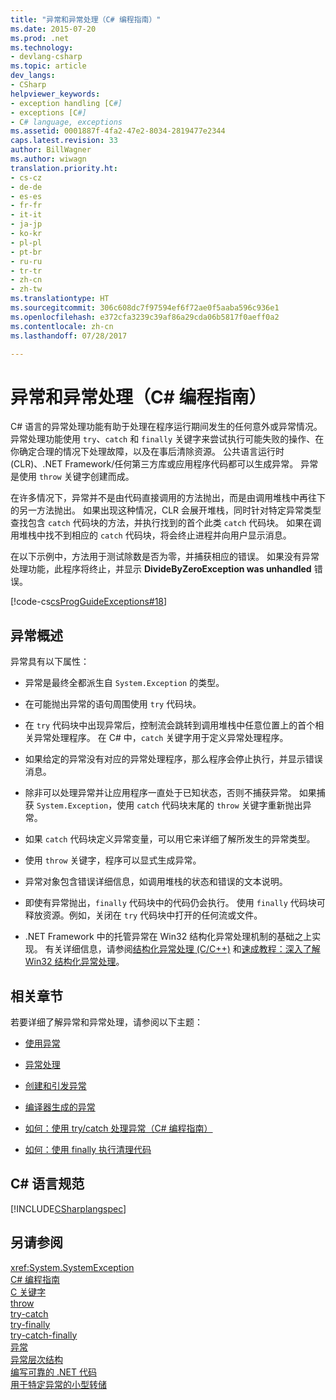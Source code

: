 ```yaml
---
title: "异常和异常处理（C# 编程指南）"
ms.date: 2015-07-20
ms.prod: .net
ms.technology:
- devlang-csharp
ms.topic: article
dev_langs:
- CSharp
helpviewer_keywords:
- exception handling [C#]
- exceptions [C#]
- C# language, exceptions
ms.assetid: 0001887f-4fa2-47e2-8034-2819477e2344
caps.latest.revision: 33
author: BillWagner
ms.author: wiwagn
translation.priority.ht:
- cs-cz
- de-de
- es-es
- fr-fr
- it-it
- ja-jp
- ko-kr
- pl-pl
- pt-br
- ru-ru
- tr-tr
- zh-cn
- zh-tw
ms.translationtype: HT
ms.sourcegitcommit: 306c608dc7f97594ef6f72ae0f5aaba596c936e1
ms.openlocfilehash: e372cfa3239c39af86a29cda06b5817f0aeff0a2
ms.contentlocale: zh-cn
ms.lasthandoff: 07/28/2017

---
```

# <a name="exceptions-and-exception-handling-c-programming-guide"></a>异常和异常处理（C# 编程指南）
C# 语言的异常处理功能有助于处理在程序运行期间发生的任何意外或异常情况。 异常处理功能使用 `try`、`catch` 和 `finally` 关键字来尝试执行可能失败的操作、在你确定合理的情况下处理故障，以及在事后清除资源。 公共语言运行时 (CLR)、.NET Framework/任何第三方库或应用程序代码都可以生成异常。 异常是使用 `throw` 关键字创建而成。  
  
 在许多情况下，异常并不是由代码直接调用的方法抛出，而是由调用堆栈中再往下的另一方法抛出。 如果出现这种情况，CLR 会展开堆栈，同时针对特定异常类型查找包含 `catch` 代码块的方法，并执行找到的首个此类 `catch` 代码块。 如果在调用堆栈中找不到相应的 `catch` 代码块，将会终止进程并向用户显示消息。  
  
 在以下示例中，方法用于测试除数是否为零，并捕获相应的错误。 如果没有异常处理功能，此程序将终止，并显示 **DivideByZeroException was unhandled** 错误。  
  
 [!code-cs[csProgGuideExceptions#18](../../../csharp/programming-guide/exceptions/codesnippet/CSharp/exceptions-and-exception-handling_1.cs)]  
  
## <a name="exceptions-overview"></a>异常概述  
 异常具有以下属性：  
  
-   异常是最终全都派生自 `System.Exception` 的类型。  
  
-   在可能抛出异常的语句周围使用 `try` 代码块。  
  
-   在 `try` 代码块中出现异常后，控制流会跳转到调用堆栈中任意位置上的首个相关异常处理程序。 在 C# 中，`catch` 关键字用于定义异常处理程序。  
  
-   如果给定的异常没有对应的异常处理程序，那么程序会停止执行，并显示错误消息。  
  
-   除非可以处理异常并让应用程序一直处于已知状态，否则不捕获异常。 如果捕获 `System.Exception`，使用 `catch` 代码块末尾的 `throw` 关键字重新抛出异常。  
  
-   如果 `catch` 代码块定义异常变量，可以用它来详细了解所发生的异常类型。  
  
-   使用 `throw` 关键字，程序可以显式生成异常。  
  
-   异常对象包含错误详细信息，如调用堆栈的状态和错误的文本说明。  
  
-   即使有异常抛出，`finally` 代码块中的代码仍会执行。 使用 `finally` 代码块可释放资源。例如，关闭在 `try` 代码块中打开的任何流或文件。  
  
-   .NET Framework 中的托管异常在 Win32 结构化异常处理机制的基础之上实现。 有关详细信息，请参阅[结构化异常处理 (C/C++)](/cpp/cpp/structured-exception-handling-c-cpp) 和[速成教程：深入了解 Win32 结构化异常处理](http://go.microsoft.com/fwlink/?LinkId=119654)。  
  
## <a name="related-sections"></a>相关章节  
 若要详细了解异常和异常处理，请参阅以下主题：  
  
-   [使用异常](../../../csharp/programming-guide/exceptions/using-exceptions.md)  
  
-   [异常处理](../../../csharp/programming-guide/exceptions/exception-handling.md)  
  
-   [创建和引发异常](../../../csharp/programming-guide/exceptions/creating-and-throwing-exceptions.md)  
  
-   [编译器生成的异常](../../../csharp/programming-guide/exceptions/compiler-generated-exceptions.md)  
  
-   [如何：使用 try/catch 处理异常（C# 编程指南）](../../../csharp/programming-guide/exceptions/how-to-handle-an-exception-using-try-catch.md)  
  
-   [如何：使用 finally 执行清理代码](../../../csharp/programming-guide/exceptions/how-to-execute-cleanup-code-using-finally.md)  
  
## <a name="c-language-specification"></a>C# 语言规范  
 [!INCLUDE[CSharplangspec](~/includes/csharplangspec-md.md)]  
  
## <a name="see-also"></a>另请参阅  
 <xref:System.SystemException>   
 [C# 编程指南](../../../csharp/programming-guide/index.md)   
 [C 关键字](../../../csharp/language-reference/keywords/index.md)   
 [throw](../../../csharp/language-reference/keywords/throw.md)   
 [try-catch](../../../csharp/language-reference/keywords/try-catch.md)   
 [try-finally](../../../csharp/language-reference/keywords/try-finally.md)   
 [try-catch-finally](../../../csharp/language-reference/keywords/try-catch-finally.md)   
 [异常](../../../standard/exceptions/index.md)   
 [异常层次结构](http://msdn.microsoft.com/library/f7d68675-be06-40fb-a555-05f0c5a6f66b)   
 [编写可靠的 .NET 代码](http://go.microsoft.com/fwlink/?LinkId=112400)   
 [用于特定异常的小型转储](http://go.microsoft.com/fwlink/?LinkId=112408)

